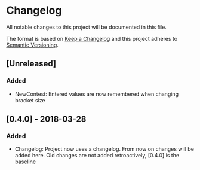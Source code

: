 # Changelog
All notable changes to this project will be documented in this file.

The format is based on [Keep a Changelog](http://keepachangelog.com/en/1.0.0/)
and this project adheres to [Semantic Versioning](http://semver.org/spec/v2.0.0.html).

## [Unreleased]
### Added 
- NewContest: Entered values are now remembered when changing bracket size

## [0.4.0] - 2018-03-28
### Added
- Changelog: Project now uses a changelog. From now on changes will be added here. Old changes are not added retroactively, [0.4.0] is the baseline